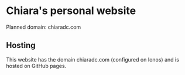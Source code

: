 # Chiara's personal website

Planned domain: chiaradc.com 

## Hosting
This website has the domain chiaradc.com (configured on Ionos) and is hosted on GitHub pages.
